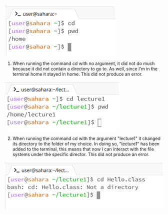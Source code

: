 ![Image](cd_no_argument.png)
1. When running the command cd with no argument, it did not do much because it did not contain a directory to go to. As well, since I'm in the terminal home it stayed in home. This did not produce an error.

![Image](cd_with_directory.png)

2. When running the command cd with the argument "lecture1" it changed its directory to the folder of my choice. In doing so, "lecture1" has been added to the terminal, this means that now I can interact with the file systems under the specific director. This did not produce an error.

![Image](cd_going_to_file.png)
